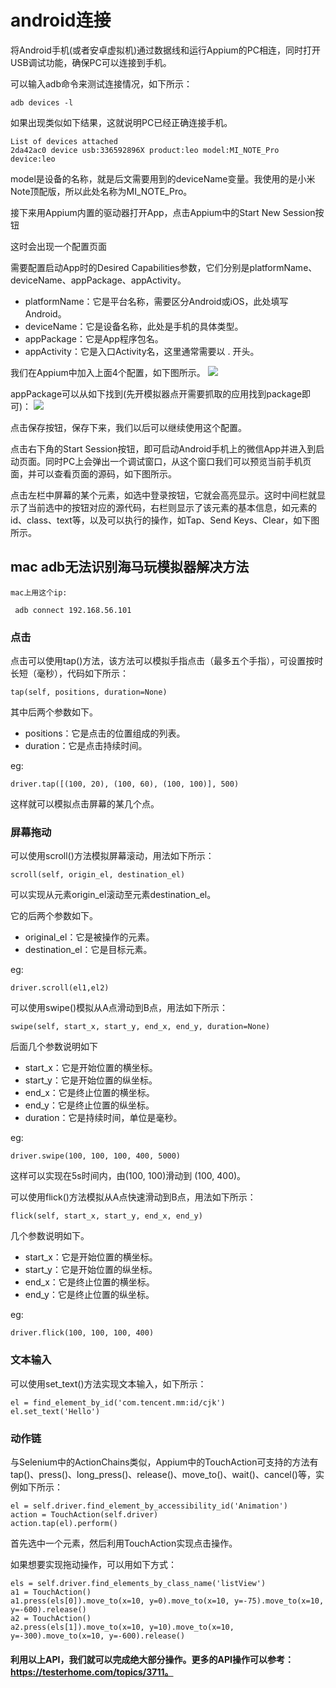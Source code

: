 # android连接

将Android手机(或者安卓虚拟机)通过数据线和运行Appium的PC相连，同时打开USB调试功能，确保PC可以连接到手机。

可以输入adb命令来测试连接情况，如下所示：
```angular2html
adb devices -l
```

如果出现类似如下结果，这就说明PC已经正确连接手机。
```angular2html
List of devices attached
2da42ac0 device usb:336592896X product:leo model:MI_NOTE_Pro device:leo
```

model是设备的名称，就是后文需要用到的deviceName变量。我使用的是小米Note顶配版，所以此处名称为MI_NOTE_Pro。

接下来用Appium内置的驱动器打开App，点击Appium中的Start New Session按钮

这时会出现一个配置页面

需要配置启动App时的Desired Capabilities参数，它们分别是platformName、deviceName、appPackage、appActivity。
- platformName：它是平台名称，需要区分Android或iOS，此处填写Android。
- deviceName：它是设备名称，此处是手机的具体类型。
- appPackage：它是App程序包名。
- appActivity：它是入口Activity名，这里通常需要以 . 开头。

我们在Appium中加入上面4个配置，如下图所示。
![](../images/1.png)

appPackage可以从如下找到(先开模拟器点开需要抓取的应用找到package即可)：
![](../images/2.png)

点击保存按钮，保存下来，我们以后可以继续使用这个配置。

点击右下角的Start Session按钮，即可启动Android手机上的微信App并进入到启动页面。同时PC上会弹出一个调试窗口，从这个窗口我们可以预览当前手机页面，并可以查看页面的源码，如下图所示。

点击左栏中屏幕的某个元素，如选中登录按钮，它就会高亮显示。这时中间栏就显示了当前选中的按钮对应的源代码，右栏则显示了该元素的基本信息，如元素的id、class、text等，以及可以执行的操作，如Tap、Send Keys、Clear，如下图所示。

## mac adb无法识别海马玩模拟器解决方法
```angular2html
mac上用这个ip:

 adb connect 192.168.56.101
```

### 点击
点击可以使用tap()方法，该方法可以模拟手指点击（最多五个手指），可设置按时长短（毫秒），代码如下所示：
```angular2html
tap(self, positions, duration=None)
```

其中后两个参数如下。
- positions：它是点击的位置组成的列表。
- duration：它是点击持续时间。

eg:
```angular2html
driver.tap([(100, 20), (100, 60), (100, 100)], 500)
```
这样就可以模拟点击屏幕的某几个点。

### 屏幕拖动
可以使用scroll()方法模拟屏幕滚动，用法如下所示：
```angular2html
scroll(self, origin_el, destination_el)
```

可以实现从元素origin_el滚动至元素destination_el。

它的后两个参数如下。
- original_el：它是被操作的元素。
- destination_el：它是目标元素。

eg: 
```angular2html
driver.scroll(el1,el2)
```
可以使用swipe()模拟从A点滑动到B点，用法如下所示：
```angular2html
swipe(self, start_x, start_y, end_x, end_y, duration=None)
```

后面几个参数说明如下
- start_x：它是开始位置的横坐标。
- start_y：它是开始位置的纵坐标。
- end_x：它是终止位置的横坐标。
- end_y：它是终止位置的纵坐标。
- duration：它是持续时间，单位是毫秒。

eg: 
```angular2html
driver.swipe(100, 100, 100, 400, 5000)
```
这样可以实现在5s时间内，由(100, 100)滑动到 (100, 400)。

可以使用flick()方法模拟从A点快速滑动到B点，用法如下所示：
```angular2html
flick(self, start_x, start_y, end_x, end_y)
```
几个参数说明如下。
- start_x：它是开始位置的横坐标。
- start_y：它是开始位置的纵坐标。
- end_x：它是终止位置的横坐标。
- end_y：它是终止位置的纵坐标。

eg:
```angular2html
driver.flick(100, 100, 100, 400)
```

### 文本输入
可以使用set_text()方法实现文本输入，如下所示：
```angular2html
el = find_element_by_id('com.tencent.mm:id/cjk')
el.set_text('Hello')
```

### 动作链
与Selenium中的ActionChains类似，Appium中的TouchAction可支持的方法有tap()、press()、long_press()、release()、move_to()、wait()、cancel()等，实例如下所示：
```angular2html
el = self.driver.find_element_by_accessibility_id('Animation')
action = TouchAction(self.driver)
action.tap(el).perform()
```

首先选中一个元素，然后利用TouchAction实现点击操作。

如果想要实现拖动操作，可以用如下方式：
```angular2html
els = self.driver.find_elements_by_class_name('listView')
a1 = TouchAction()
a1.press(els[0]).move_to(x=10, y=0).move_to(x=10, y=-75).move_to(x=10, y=-600).release()
a2 = TouchAction()
a2.press(els[1]).move_to(x=10, y=10).move_to(x=10, y=-300).move_to(x=10, y=-600).release()
```

#### 利用以上API，我们就可以完成绝大部分操作。更多的API操作可以参考：https://testerhome.com/topics/3711。


